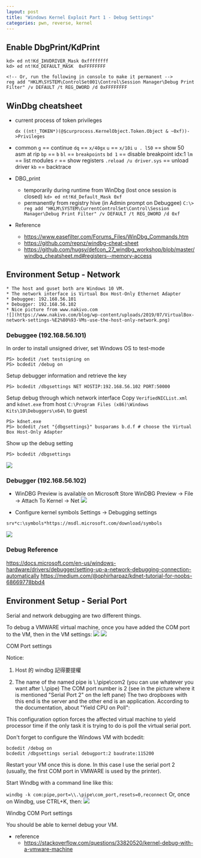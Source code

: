 ```yaml
---
layout: post
title: "Windows Kernel Exploit Part 1 - Debug Settings"
categories: pwn, reverse, kernel
---
```


## Enable DbgPrint/KdPrint
```
kd> ed nt!Kd_IHVDRIVER_Mask 0xffffffff
kd> ed nt!Kd_DEFAULT_MASK  0xFFFFFFFF

<!-- Or, run the following in console to make it permanent -->
reg add "HKLM\SYSTEM\ControlSet001\Control\Session Manager\Debug Print Filter" /v DEFAULT /t REG_DWORD /d 0xFFFFFFFF
```

## WinDbg cheatsheet
* current process of token privileges 
    ```
    dx ((nt!_TOKEN*)(@$curprocess.KernelObject.Token.Object & ~0xf))->Privileges
    ```
* common
`g` == continue
`dq` == `x/40gx`
`u` == `x/10i`
`u . l50` == show 50 asm at rip 
`bp` == `b`
`bl` == `breakpoints`
`bd 1` == disable breakpoint idx:1
`lm` == list modules
`r` == show registers
`.reload /u driver.sys` == unload driver
`kb` == backtrace

* DBG_print
    * temporarily during runtime from WinDbg (lost once session is closed)
    `kd> ed nt!Kd_Default_Mask 0xf`
    * permanently from registry hive (in Admin prompt on Debuggee)
    `C:\> reg add "HKLM\SYSTEM\CurrentControlSet\Control\Session Manager\Debug Print Filter" /v DEFAULT /t REG_DWORD /d 0xf`

* Reference
    * https://www.easefilter.com/Forums_Files/WinDbg_Commands.htm
    * https://github.com/repnz/windbg-cheat-sheet
    * https://github.com/hugsy/defcon_27_windbg_workshop/blob/master/windbg_cheatsheet.md#registers--memory-access

## Environment Setup - Network
    * The host and guset both are Windows 10 VM.
    * The network interface is Virtual Box Host-Only Ethernet Adapter
    * Debuggee: 192.168.56.101
    * Debugger: 192.168.56.102
    * Nice picture from www.nakivo.com
    ![](https://www.nakivo.com/blog/wp-content/uploads/2019/07/VirtualBox-network-settings-%E2%80%93-VMs-use-the-host-only-network.png)

### Debuggee (192.168.56.101)
In order to install unsigned driver, set Windows OS to test-mode 
```
PS> bcdedit /set testsigning on
PS> bcdedit /debug on
```
Setup debugger information and retrieve the key
```
PS> bcdedit /dbgsettings NET HOSTIP:192.168.56.102 PORT:50000
```
Setup debug through which network interface
Copy `VerifiedNICList.xml` and  `kdnet.exe` from host `C:\Program Files (x86)\Windows Kits\10\Debuggers\x64\` to guest 
```
PS> kdnet.exe
PS> bcdedit /set "{dbgsettings}" busparams b.d.f # choose the Virtual Box Host-Only Adapter
```
Show up the debug setting
```
PS> bcdedit /dbgsettings
```
![](https://i.imgur.com/c0LPQNn.png)

### Debugger (192.168.56.102)

* WinDBG Preview is available on Microsoft Store 
WinDBG Preview -> File -> Attach To Kernel -> Net
![](https://i.imgur.com/sfsPmP9.png)

* Configure kernel symbols
Settings -> Debugging settings
```
srv*c:\symbols*https://msdl.microsoft.com/download/symbols
```
![](https://i.imgur.com/knOb3WI.png)


### Debug Reference
https://docs.microsoft.com/en-us/windows-hardware/drivers/debugger/setting-up-a-network-debugging-connection-automatically
https://medium.com/@ophirharpaz/kdnet-tutorial-for-noobs-68669778bbd4

## Environment Setup - Serial Port


Serial and network debugging are two different things.

To debug a VMWARE virtual machine, once you have added the COM port to the VM, then in the VM settings:
![](https://i.imgur.com/OIQ0k7s.png)
![](https://i.imgur.com/rb4rLgK.png)



COM Port settings

Notice:

1. Host 的 windbg 記得要提權

2. The name of the named pipe is \\.\pipe\com2 (you can use whatever you want after \\.\pipe\)
The COM port number is 2 (see in the picture where it is mentioned "Serial Port 2" on the left pane)
The two dropboxes with this end is the server and the other end is an application.
According to the documentation, about "Yield CPU on Poll":

This configuration option forces the affected virtual machine to yield processor time if the only task it is trying to do is poll the virtual serial port.

Don't forget to configure the Windows VM with bcdedit:

```
bcdedit /debug on
bcdedit /dbgsettings serial debugport:2 baudrate:115200
```
Restart your VM once this is done. In this case I use the serial port 2 (usually, the first COM port in VMWARE is used by the printer).

Start Windbg with a command line like this:

```windbg -k com:pipe,port=\\.\pipe\com_port,resets=0,reconnect```
Or, once on Windbg, use CTRL+K, then:
![](https://i.imgur.com/JEcEsS4.png)


Windbg COM Port settings

You should be able to kernel debug your VM.

* reference
    * https://stackoverflow.com/questions/33820520/kernel-debug-with-a-vmware-machine
